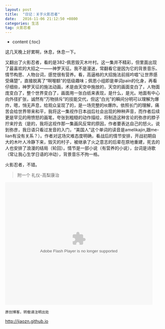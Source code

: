 ```yaml
---
layout: post
title:  "日记：关于火影忍者"
date:   2016-11-06 21:12:50 +0800 
categories: 生活
tag: 火影忍者
---
```


* content
{:toc}








这几天晚上好累啊，休息，休息一下。

又翻出了火影忍者，看的是382-佩恩毁灭木叶村。这一集并不精彩，但里面出现了最喜欢的大招之一——神罗天征。我不是漫迷，常翻看它是因为它的背景音乐、情节构思、人物台词，感觉很有营养。看，高逼格的大招施法前摇吟唱“让世界感受痛楚”，直接脱离了“啊喔额”的低级趣味；佩恩小组即是单词pain的化身，再看仔细些，神罗天征的施法动画，术是由天空中施放的，天空的画面变白了，人物面庞变白了，整个世界变白了，画面用一张白纸来表现，是什么，是光。地面有中心向外径扩张，诚然有“万物排斥”的技能交代，但这“白光”的瞬间分明可以理解为爆炸，嗯，悄无声息，给观众呈现了的，是一场完整的`核`爆炸。依照长门的理解，痛苦会给世界带来和平，我将这一集视作日本战后社会出现的种种声音，而作者后续更是罕见的用愤怒的画笔，夸张到粗糙的动作描绘，将制造这种言论的弥彦的脖子拧来拧去（是的，我将这视作那一集画风反常的原因，作者要表达自己的怒火。说到弥彦，我日语只看过发音的入门，“美国人”这个单词的读音是amelikajin,跟me-lian有没有关系？）。作者对这场灾难态度明确，看战后的情节安排，开战初期自大的木叶人冷静下来，毁灭的村子，被继承了火之意志的后辈在原地重建，死去的人也安排了浪漫的结局（轮回）。情节是一部小说（有营养的小说），台词是诗歌（常让我心生学日语的冲动），背景音乐不拘一格。

火影忍者，不错。



> 附一个 礼仪-高梨康治




<embed src="http://www.tudou.com/l/COJZa88M0uU/&bid=05&iid=53544238&resourceId=0_05_05_99/v.swf" type="application/x-shockwave-flash" allowscriptaccess="always" allowfullscreen="true" wmode="opaque" width="480" height="400"></embed>


`原创博客，转载请注明出处`

http://jiaozn.github.io